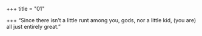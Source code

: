 +++
title = "01"

+++
“Since there isn’t a little runt among you, gods, nor a little kid,
(you are) all just entirely great.”